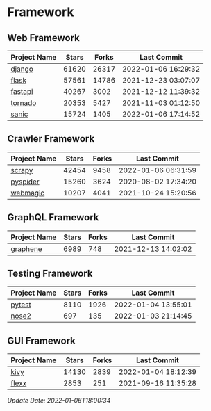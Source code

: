 # Framework

## Web Framework
| Project Name | Stars | Forks | Last Commit |
| ------------ | ----- | ----- | ----------- |
| [django](https://github.com/django/django) | 61620 | 26317 | 2022-01-06 16:29:32 |
| [flask](https://github.com/pallets/flask) | 57561 | 14786 | 2021-12-23 03:07:07 |
| [fastapi](https://github.com/tiangolo/fastapi) | 40267 | 3002 | 2021-12-12 11:39:32 |
| [tornado](https://github.com/tornadoweb/tornado) | 20353 | 5427 | 2021-11-03 01:12:50 |
| [sanic](https://github.com/sanic-org/sanic) | 15724 | 1405 | 2022-01-06 17:14:52 |

## Crawler Framework
| Project Name | Stars | Forks | Last Commit |
| ------------ | ----- | ----- | ----------- |
| [scrapy](https://github.com/scrapy/scrapy) | 42454 | 9458 | 2022-01-06 06:31:59 |
| [pyspider](https://github.com/binux/pyspider) | 15260 | 3624 | 2020-08-02 17:34:20 |
| [webmagic](https://github.com/code4craft/webmagic) | 10207 | 4041 | 2021-10-24 15:20:56 |

## GraphQL Framework
| Project Name | Stars | Forks | Last Commit |
| ------------ | ----- | ----- | ----------- |
| [graphene](https://github.com/graphql-python/graphene) | 6989 | 748 | 2021-12-13 14:02:02 |

## Testing Framework
| Project Name | Stars | Forks | Last Commit |
| ------------ | ----- | ----- | ----------- |
| [pytest](https://github.com/pytest-dev/pytest) | 8110 | 1926 | 2022-01-04 13:55:01 |
| [nose2](https://github.com/nose-devs/nose2) | 697 | 135 | 2022-01-03 21:14:45 |

## GUI Framework
| Project Name | Stars | Forks | Last Commit |
| ------------ | ----- | ----- | ----------- |
| [kivy](https://github.com/kivy/kivy) | 14130 | 2839 | 2022-01-04 18:12:39 |
| [flexx](https://github.com/flexxui/flexx) | 2853 | 251 | 2021-09-16 11:35:28 |

*Update Date: 2022-01-06T18:00:34*